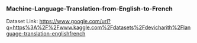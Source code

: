 ### Machine-Language-Translation-from-English-to-French

Dataset Link: https://www.google.com/url?q=https%3A%2F%2Fwww.kaggle.com%2Fdatasets%2Fdevicharith%2Flanguage-translation-englishfrench
